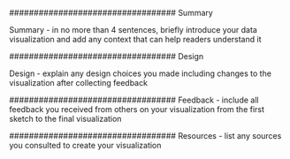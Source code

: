 ##################################
Summary

Summary - in no more than 4 sentences, briefly introduce your data visualization and add any context that can help readers understand it

##################################
Design

Design - explain any design choices you made including changes to the 
visualization after collecting feedback

##################################
Feedback - include all feedback you received from others on your visualization from the first sketch to the final visualization

##################################
Resources - list any sources you consulted to create your visualization